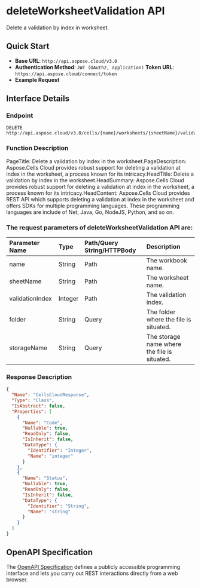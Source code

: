 # **deleteWorksheetValidation API**

Delete a validation by index in worksheet. 

## **Quick Start**

- **Base URL**: `http://api.aspose.cloud/v3.0`
- **Authentication Method**: `JWT (OAuth2, application)`  **Token URL**: `https://api.aspose.cloud/connect/token`
- **Example Request** 
<script src="https://gist.github.com/aspose-cells-cloud-gists/8a5b324fdf3e574dbd747c1a1e24b05d.js?file=Example30_DeleteWorksheetValidation.cs"></script>

## **Interface Details**

### **Endpoint** 

```
DELETE http://api.aspose.cloud/v3.0/cells/{name}/worksheets/{sheetName}/validations/{validationIndex}
```

### **Function Description**
PageTitle: Delete a validation by index in the worksheet.PageDescription: Aspose.Cells Cloud provides robust support for deleting a validation at index in the worksheet, a process known for its intricacy.HeadTitle: Delete a validation by index in the worksheet.HeadSummary: Aspose.Cells Cloud provides robust support for deleting a validation at index in the worksheet, a process known for its intricacy.HeadContent: Aspose.Cells Cloud provides REST API which supports deleting a validation at index in the worksheet and offers SDKs for multiple programming languages. These programming languages are include of Net, Java, Go, NodeJS, Python, and so on.

### The request parameters of **deleteWorksheetValidation** API are: 

| Parameter Name | Type | Path/Query String/HTTPBody | Description | 
| :- | :- | :- |:- | 
|name|String|Path|The workbook name.|
|sheetName|String|Path|The worksheet name.|
|validationIndex|Integer|Path|The validation index.|
|folder|String|Query|The folder where the file is situated.|
|storageName|String|Query|The storage name where the file is situated.|


### **Response Description**
```json
{
  "Name": "CellsCloudResponse",
  "Type": "Class",
  "IsAbstract": false,
  "Properties": [
    {
      "Name": "Code",
      "Nullable": true,
      "ReadOnly": false,
      "IsInherit": false,
      "DataType": {
        "Identifier": "Integer",
        "Name": "integer"
      }
    },
    {
      "Name": "Status",
      "Nullable": true,
      "ReadOnly": false,
      "IsInherit": false,
      "DataType": {
        "Identifier": "String",
        "Name": "string"
      }
    }
  ]
}
```

## OpenAPI Specification

The [OpenAPI Specification](https://reference.aspose.cloud/cells/#/WorksheetValidationsController/DeleteWorksheetValidation) defines a publicly accessible programming interface and lets you carry out REST interactions directly from a web browser.

